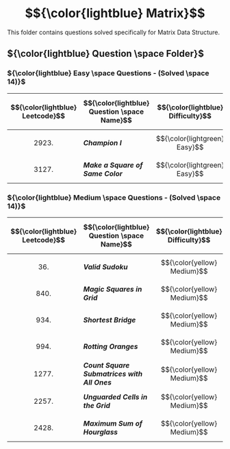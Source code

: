 # $${\color{lightblue} Matrix}$$

This folder contains questions solved specifically for Matrix Data Structure.

## ${\color{lightblue} Question \space Folder}$

### ${\color{lightblue} Easy \space Questions - (Solved \space 14)}$

| $${\color{lightblue} Leetcode}$$ | $${\color{lightblue} Question \space Name}$$ | $${\color{lightblue} Difficulty}$$ | $${\color{lightblue} Links}$$ | $${\color{lightblue} Hints}$$ | $${\color{lightblue} Matrix \space Concepts}$$ | $${\color{lightblue} Companies}$$ |
|-|-|-|-|-|-|-|
| $${2923.}$$ | ***Champion I*** | $${\color{lightgreen} Easy}$$ | [Problem2923](https://leetcode.com/problems/find-champion-i/description/) | [Hints](https://leetcode.com/problems/find-champion-i/solutions/5224300/find-champion-i-simplified-java/) | ***Order, Frequency Map*** | ***Adobe, GFG*** |
| $${3127.}$$ | ***Make a Square of Same Color*** | $${\color{lightgreen} Easy}$$ | [Problem3127](https://leetcode.com/problems/make-a-square-with-the-same-color/description/) | [Hints](https://leetcode.com/problems/make-a-square-with-the-same-color/solutions/5224118/make-a-square-with-the-same-color-simplified-java/) | ***Order*** | ***Photoshop*** |



### ${\color{lightblue} Medium \space Questions - (Solved \space 14)}$

| $${\color{lightblue} Leetcode}$$ | $${\color{lightblue} Question \space Name}$$ | $${\color{lightblue} Difficulty}$$ | $${\color{lightblue} Links}$$ | $${\color{lightblue} Hints}$$ | $${\color{lightblue} Matrix \space Concepts}$$ | $${\color{lightblue} Companies}$$ |
|-|-|-|-|-|-|-|
| $${36.}$$ | ***Valid Sudoku*** | $${\color{yellow} Medium}$$ | [Problem36](https://leetcode.com/problems/valid-sudoku/description/) | [Hints](https://leetcode.com/problems/valid-sudoku/solutions/5224982/valid-sudoku-simplified-java/) | ***Order, Frequency Map*** | ***Amazon, TCS, Google*** |
| $${840.}$$ | ***Magic Squares in Grid*** | $${\color{yellow} Medium}$$ | [Problem840](https://leetcode.com/problems/magic-squares-in-grid/description/) | [Hints](https://leetcode.com/problems/magic-squares-in-grid/solutions/5226175/magic-squares-in-grid-simplified-java/) | ***Order*** | ***TCS, Wipro*** |
| $${934.}$$ | ***Shortest Bridge*** | $${\color{yellow} Medium}$$ | [Problem934](https://leetcode.com/problems/shortest-bridge/description/) | [Hints](https://leetcode.com/problems/shortest-bridge/solutions/5225614/shortest-bridge-simplified-java/) | ***Order, Depth*** | ***Microsoft, Amazon, Meta*** |
| $${994.}$$ | ***Rotting Oranges*** | $${\color{yellow} Medium}$$ | [Problem994](https://leetcode.com/problems/rotting-oranges/submissions/1272044325/) | [Hints](https://leetcode.com/problems/rotting-oranges/solutions/5229255/rotting-oranges-simplified-java/) | ***Breadth*** | ***MIcrosoft, Apple, Adobe*** |
| $${1277.}$$ | ***Count Square Submatrices with All Ones*** | $${\color{yellow} Medium}$$ | [Problem1277](https://leetcode.com/problems/count-square-submatrices-with-all-ones/description/) | [Hints](https://leetcode.com/problems/count-square-submatrices-with-all-ones/solutions/5236153/count-square-submatrices-with-all-ones-simplified-java/) | ***Order, 2d DP, Tabulation*** | ***Amazon, Wipro*** | 
| $${2257.}$$ | ***Unguarded Cells in the Grid*** | $${\color{yellow} Medium}$$ | [Problem2257](https://leetcode.com/problems/count-unguarded-cells-in-the-grid/description/) | [Hints](https://leetcode.com/problems/count-unguarded-cells-in-the-grid/solutions/5233969/count-unguarded-cells-in-a-grid-simplified-java/) | ***Order, Simulation*** | ***Accenture, Infosys*** |
| $${2428.}$$ | ***Maximum Sum of Hourglass*** | $${\color{yellow} Medium}$$ | [Problem2428](https://leetcode.com/problems/maximum-sum-of-an-hourglass/description/) | [Hints](https://leetcode.com/problems/maximum-sum-of-an-hourglass/solutions/5230047/maximum-sum-of-an-hourglass-simplified-java/) | ***Order*** | ***TCS, Accenture*** |





